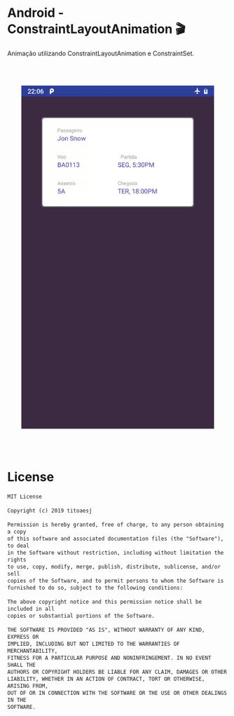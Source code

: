 # Android - ConstraintLayoutAnimation 🎬

Animação utilizando ConstraintLayoutAnimation e ConstraintSet.

<br/>
<br/>
<br/>
<div align="center">
    <img src="https://github.com/titoaesj/ConstraintLayoutAnimation/blob/master/demo.gif" alt="demo app" width="440" height="783"/>
</div>
<br/>
<br/>
<br/>

# License

```
MIT License

Copyright (c) 2019 titoaesj

Permission is hereby granted, free of charge, to any person obtaining a copy
of this software and associated documentation files (the "Software"), to deal
in the Software without restriction, including without limitation the rights
to use, copy, modify, merge, publish, distribute, sublicense, and/or sell
copies of the Software, and to permit persons to whom the Software is
furnished to do so, subject to the following conditions:

The above copyright notice and this permission notice shall be included in all
copies or substantial portions of the Software.

THE SOFTWARE IS PROVIDED "AS IS", WITHOUT WARRANTY OF ANY KIND, EXPRESS OR
IMPLIED, INCLUDING BUT NOT LIMITED TO THE WARRANTIES OF MERCHANTABILITY,
FITNESS FOR A PARTICULAR PURPOSE AND NONINFRINGEMENT. IN NO EVENT SHALL THE
AUTHORS OR COPYRIGHT HOLDERS BE LIABLE FOR ANY CLAIM, DAMAGES OR OTHER
LIABILITY, WHETHER IN AN ACTION OF CONTRACT, TORT OR OTHERWISE, ARISING FROM,
OUT OF OR IN CONNECTION WITH THE SOFTWARE OR THE USE OR OTHER DEALINGS IN THE
SOFTWARE.
```

